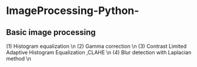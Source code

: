 # ImageProcessing-Python-
## Basic image processing
(1) Histogram equalization  \n
(2) Gamma correction  \n
(3) Contrast Limited Adaptive Histogram Equalization ,CLAHE \n
(4) Blur detection with Laplacian method \n
